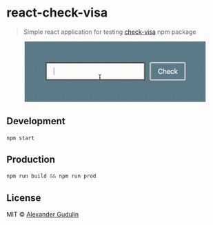 # react-check-visa

  > Simple react application for testing [check-visa](https://www.npmjs.com/package/check-visa) npm package

<p align="center"><img src="demo.gif" /></p>

## Development

```js
npm start
```

## Production
```js
npm run build && npm run prod
```

## License

MIT © [Alexander Gudulin](http://gudulin.com)
